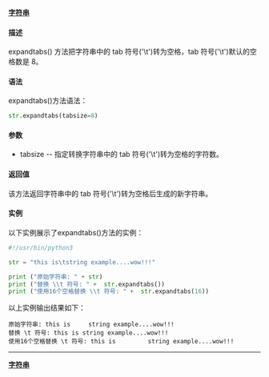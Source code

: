 **[字符串](/src/lesson08.string/string.md)**
#### 描述
expandtabs() 方法把字符串中的 tab 符号('\t')转为空格，tab 符号('\t')默认的空格数是 8。

#### 语法
expandtabs()方法语法：
```python
str.expandtabs(tabsize=8)
```
#### 参数
- tabsize -- 指定转换字符串中的 tab 符号('\t')转为空格的字符数。
#### 返回值
该方法返回字符串中的 tab 符号('\t')转为空格后生成的新字符串。

#### 实例
以下实例展示了expandtabs()方法的实例：
```python
#!/usr/bin/python3

str = "this is\tstring example....wow!!!"

print ("原始字符串: " + str)
print ("替换 \\t 符号: " +  str.expandtabs())
print ("使用16个空格替换 \\t 符号: " +  str.expandtabs(16))
```
以上实例输出结果如下：
```
原始字符串: this is     string example....wow!!!
替换 \t 符号: this is string example....wow!!!
使用16个空格替换 \t 符号: this is         string example....wow!!!
```
---
**[字符串](/src/lesson08.string/string.md)**